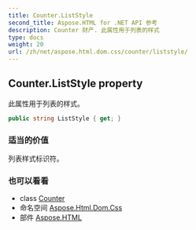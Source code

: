 ```yaml
---
title: Counter.ListStyle
second_title: Aspose.HTML for .NET API 参考
description: Counter 财产. 此属性用于列表的样式
type: docs
weight: 20
url: /zh/net/aspose.html.dom.css/counter/liststyle/
---
```

## Counter.ListStyle property

此属性用于列表的样式。

```csharp
public string ListStyle { get; }
```

### 适当的价值

列表样式标识符。

### 也可以看看

* class [Counter](../)
* 命名空间 [Aspose.Html.Dom.Css](../../counter/)
* 部件 [Aspose.HTML](../../../)


